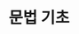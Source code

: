 ---
title: "문법 기초"
permalink: /categories/pcl_useful/
layout: category
author_profile: true
taxonomy: pcl_useful
sidebar:
  nav : "docs"
---